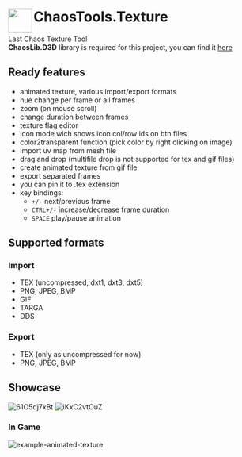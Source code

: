 # ChaosTools.Texture <img align="left" src="https://user-images.githubusercontent.com/39301116/111002846-69464000-8386-11eb-8a3e-6e16f285cddd.png" width="48px">
Last Chaos Texture Tool
<br/>
**ChaosLib.D3D** library is required for this project, you can find it [here](https://github.com/5z3f/ChaosLib/tree/main/ChaosLib.D3D)

## Ready features
- animated texture, various import/export formats
- hue change per frame or all frames
- zoom (on mouse scroll)
- change duration between frames
- texture flag editor
- icon mode wich shows icon col/row ids on btn files
- color2transparent function (pick color by right clicking on image)
- import uv map from mesh file
- drag and drop (multifile drop is not supported for tex and gif files)
- create animated texture from gif file
- export separated frames
- you can pin it to .tex extension
- key bindings:
    - ``+/-`` next/previous frame
    - ``CTRL+/-`` increase/decrease frame duration
    - ``SPACE`` play/pause animation

## Supported formats
### Import
- TEX (uncompressed, dxt1, dxt3, dxt5)
- PNG, JPEG, BMP
- GIF
- TARGA
- DDS
### Export
- TEX (only as uncompressed for now)
- PNG, JPEG, BMP

## Showcase
![61O5dj7xBt](https://user-images.githubusercontent.com/39301116/111074087-c4407a00-84e1-11eb-865a-7d2b47aca8fc.gif)
![iKxC2vtOuZ](https://user-images.githubusercontent.com/39301116/111888670-ed2fa600-89de-11eb-8a87-8c9721d8f031.png)


### In Game
![example-animated-texture](https://user-images.githubusercontent.com/39301116/110999776-2fbf0600-8381-11eb-8134-0d0babced07a.gif)
